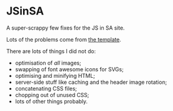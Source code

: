 # JSinSA

A super-scrappy few fixes for the JS in SA site.

Lots of the problems come from [the template](http://bootstraplovers.com/templates/codeon-v3.2/demo-default.html).

There are lots of things I did not do:

* optimisation of *all* images;
* swapping of font awesome icons for SVGs;
* optimising and minifying HTML;
* server-side stuff like caching and the header image rotation;
* concatenating CSS files;
* chopping out of unused CSS;
* lots of other things probably.
